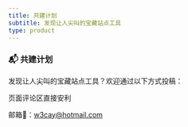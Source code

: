 ```yaml
---
title: 共建计划
subtitle: 发现让人尖叫的宝藏站点工具
type: product
---
```


### 📬 共建计划
发现让人尖叫的宝藏站点工具？欢迎通过以下方式投稿：

页面评论区直接安利

邮箱📮：w3cay@hotmail.com
